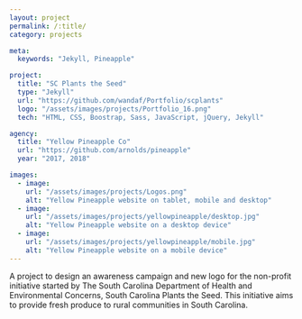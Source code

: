 ```yaml
---
layout: project
permalink: /:title/
category: projects

meta:
  keywords: "Jekyll, Pineapple"

project:
  title: "SC Plants the Seed"
  type: "Jekyll"
  url: "https://github.com/wandaf/Portfolio/scplants"
  logo: "/assets/images/projects/Portfolio_16.png"
  tech: "HTML, CSS, Boostrap, Sass, JavaScript, jQuery, Jekyll"

agency:
  title: "Yellow Pineapple Co"
  url: "https://github.com/arnolds/pineapple"
  year: "2017, 2018"

images:
  - image:
    url: "/assets/images/projects/Logos.png"
    alt: "Yellow Pineapple website on tablet, mobile and desktop"
  - image:
    url: "/assets/images/projects/yellowpineapple/desktop.jpg"
    alt: "Yellow Pineapple website on a desktop device"
  - image:
    url: "/assets/images/projects/yellowpineapple/mobile.jpg"
    alt: "Yellow Pineapple website on a mobile device"
---
```

<p>A project to design an awareness campaign and new logo for the non-profit initiative started by The South Carolina Department of Health and Environmental Concerns, South Carolina Plants the Seed. This initiative aims to provide fresh produce to rural communities in South Carolina.</p>
